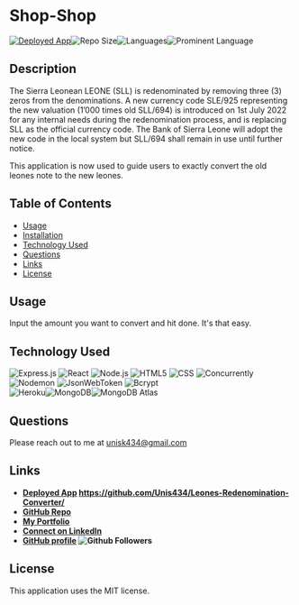 # Shop-Shop

 <a href="https://github.com/Unis434/Leones-Redenomination-Converter/edit/main/README.md">![Deployed App](https://img.shields.io/badge/-Deployed-success?style=for-the-badge)</a>![Repo Size](https://img.shields.io/github/repo-size/unis434/budget-tracker?color=inactive&style=for-the-badge)![Languages](https://img.shields.io/github/languages/count/unis434/budget-tracker?color=inactive&style=for-the-badge)![Prominent Language](https://img.shields.io/github/languages/top/unis434/budget-tracker?color=inactive&style=for-the-badge)

## Description
The Sierra Leonean LEONE (SLL) is redenominated by removing three (3) zeros from the denominations. A new currency code SLE/925 representing the new valuation
(1’000 times old SLL/694) is introduced on 1st July 2022 for any internal needs during the redenomination process, and is replacing SLL as the official currency code.
The Bank of Sierra Leone will adopt the new code in the local system but SLL/694 shall remain in use until further notice.

This application is now used to guide users to exactly convert the old leones note to the new leones.

## Table of Contents
  - [Usage](#Usage)
  - [Installation](#installation)
  - [Technology Used](#technology-used)
  - [Questions](#questions)
  - [Links](#links)
  - [License](#license)
  
## Usage
Input the amount you want to convert and hit done.
It's that easy.
  

## Technology Used
![Express.js](https://img.shields.io/badge/-Express-white?style=for-the-badge)
![React](https://img.shields.io/badge/-React-9cf?style=for-the-badge)
![Node.js](https://img.shields.io/badge/-Node.js-white?style=for-the-badge)
![HTML5](https://img.shields.io/badge/-HTML5-white?style=for-the-badge)
![CSS](https://img.shields.io/badge/-CSS-9cf?style=for-the-badge)
![Concurrently](https://img.shields.io/badge/-Concurrently-white?style=for-the-badge)
![Nodemon](https://img.shields.io/badge/-Nodemon-white?style=for-the-badge) 
![JsonWebToken](https://img.shields.io/badge/-JsonWebToken-9cf?style=for-the-badge)
![Bcrypt](https://img.shields.io/badge/-Bcrypt-white?style=for-the-badge)<br />
![Heroku](https://img.shields.io/badge/Deployed-Heroku-inactive?style=for-the-badge)![MongoDB](https://img.shields.io/badge/Database-MongoDb-inactive?style=for-the-badge)![MongoDB Atlas](https://img.shields.io/badge/Cloud%20Database-MongoDB%20Atlas-inactive?style=for-the-badge) 
  
  ## Questions
  Please reach out to me at [unisk434@gmail.com](mailto:unisk434@gmail.com?subject=[GitHub%shop-shop]%20Source%20Han%20Sans)

  ## Links
  - **[Deployed App](https://github.com/Unis434/Leones-Redenomination-Converter) https://github.com/Unis434/Leones-Redenomination-Converter/** 
  - **[GitHub Repo](https://github.com/Unis434/Leones-Redenomination-Converter)**
  - **[My Portfolio](https://unis434.github.io/Personal_Resume/index.html)**
  - **[Connect on LinkedIn](https://www.linkedin.com/in/unisk434)**
  - **[GitHub profile](https://github.com/Unis434)    ![Github Followers](https://img.shields.io/github/followers/Unis434?style=social)**

  ## License 
  This application uses the MIT license.  
